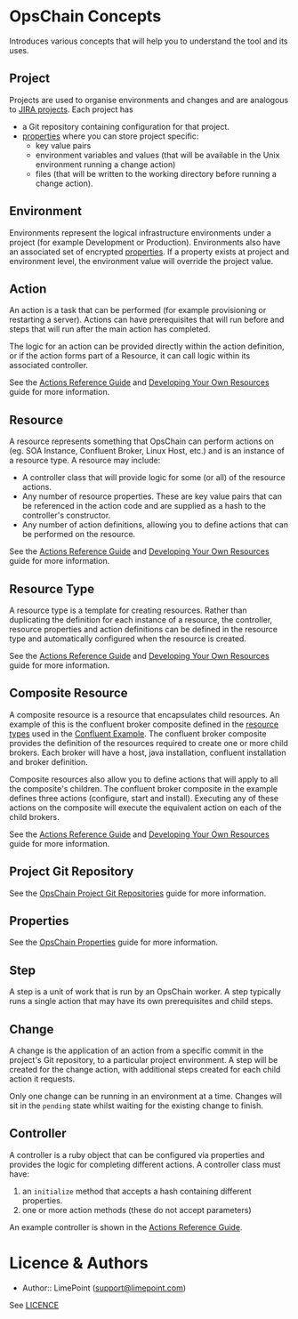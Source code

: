 # OpsChain Concepts

Introduces various concepts that will help you to understand the tool and its uses.

## Project

Projects are used to organise environments and changes and are analogous to [JIRA projects](https://support.atlassian.com/jira-software-cloud/docs/what-is-a-jira-software-project/). Each project has
* a Git repository containing configuration for that project.
* [properties](properties.md) where you can store project specific:
  * key value pairs
  * environment variables and values (that will be available in the Unix environment running a change action)
  * files (that will be written to the working directory before running a change action).

## Environment

Environments represent the logical infrastructure environments under a project (for example Development or Production). Environments also have an associated set of encrypted [properties](properties.md). If a property exists at project and environment level, the environment value will override the project value.

## Action

An action is a task that can be performed (for example provisioning or restarting a server). Actions can have prerequisites that will run before and steps that will run after the main action has completed.

The logic for an action can be provided directly within the action definition, or if the action forms part of a Resource, it can call logic within its associated controller.

See the [Actions Reference Guide](actions.md#defining-standalone-actions) and [Developing Your Own Resources](../developing_resources.md) guide for more information.

## Resource

A resource represents something that OpsChain can perform actions on (eg. SOA Instance, Confluent Broker, Linux Host, etc.) and is an instance of a resource type. A resource may include:
* A controller class that will provide logic for some (or all) of the resource actions.
* Any number of resource properties. These are key value pairs that can be referenced in the action code and are supplied as a hash to the controller's constructor.
* Any number of action definitions, allowing you to define actions that can be performed on the resource.

See the [Actions Reference Guide](actions.md#defining-resource-types--resources) and [Developing Your Own Resources](../developing_resources.md) guide for more information.

## Resource Type

A resource type is a template for creating resources. Rather than duplicating the definition for each instance of a resource, the controller, resource properties and action definitions can be defined in the resource type and automatically configured when the resource is created.

See the [Actions Reference Guide](actions.md#defining-resource-types--resources) and [Developing Your Own Resources](../developing_resources.md) guide for more information.


## Composite Resource

A composite resource is a resource that encapsulates child resources. An example of this is the confluent broker composite defined in the [resource types](https://github.com/LimePoint/opschain-examples-confluent/blob/master/lib/confluent/resource_types.rb) used in the [Confluent Example](../running_a_complex_change.md). The confluent broker composite provides the definition of the resources required to create one or more child brokers. Each broker will have a host, java installation, confluent installation and broker definition.

Composite resources also allow you to define actions that will apply to all the composite's children. The confluent broker composite in the example defines three actions (configure, start and install). Executing any of these actions on the composite will execute the equivalent action on each of the child brokers.

See the [Actions Reference Guide](actions.md#defining-composite-resources--resource-types) and [Developing Your Own Resources](../developing_resources.md) guide for more information.

## Project Git Repository

See the [OpsChain Project Git Repositories](project_git_repositories.md) guide for more information.

## Properties

See the [OpsChain Properties](properties.md) guide for more information.

## Step

A step is a unit of work that is run by an OpsChain worker. A step typically runs a single action that may have its own prerequisites and child steps.

## Change

A change is the application of an action from a specific commit in the project's Git repository, to a particular project environment. A step will be created for the change action, with additional steps created for each child action it requests.

Only one change can be running in an environment at a time. Changes will sit in the `pending` state whilst waiting for the existing change to finish.

## Controller

A controller is a ruby object that can be configured via properties and provides the logic for completing different actions. A controller class must have:
1. an `initialize` method that accepts a hash containing different properties.
2. one or more action methods (these do not accept parameters)

An example controller is shown in the [Actions Reference Guide](actions.md#controller).

# Licence & Authors
- Author:: LimePoint (support@limepoint.com)

See [LICENCE](../../LICENCE)
